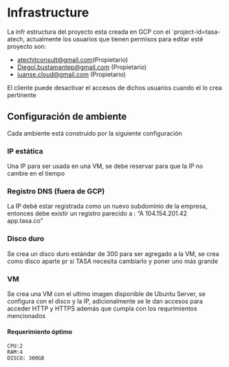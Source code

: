 # Infrastructure

La infr estructura del proyecto esta creada en GCP con el `project-id=tasa-atech, actualmente los usuarios que tienen permisos para editar esté proyecto son:

- atechitconsult@gmail.com(Propietario)
- Diegol.bustamantep@gmail.com (Propietario)
- juanse.cloud@gmail.com (Propietario)

El cliente puede desactivar el accesos de dichos usuarios cuando el lo crea pertinente

## Configuración de ambiente

Cada ambiente está construido por la siguiente configuración

### IP estática

Una IP para ser usada en una VM, se debe reservar para que la IP no cambie en el tiempo

### Registro DNS (fuera de GCP)

La IP debé estar registrada como un nuevo subdominio de la empresa, entonces debe existir un registro parecido a : “A 104.154.201.42 app.tasa.co”

### Disco duro

Se crea un disco duro estándar de 300 para ser agregado a la VM, se crea como disco aparte pr si TASA necesita cambiarlo y poner uno más grande

### VM

Se crea una VM con el ultimo imagen disponible de Ubuntu Server, se configura con el disco y la IP, adicionalmente se le dan accesos para acceder HTTP y HTTPS además que cumpla con los requrimientos mencionados

#### Requerimiento óptimo

    CPU:2
    RAM:4
    DISCO: 300GB
